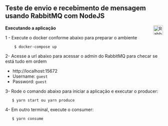 ## Teste de envio e recebimento de mensagem usando RabbitMQ com NodeJS

<img align="right" width="30px" height="auto" src="https://www.rabbitmq.com/img/RabbitMQ-logo.svg" alt="RabbitMQ">

**Executando a aplicação**

1 - Execute o docker conforme abaixo para preparar o ambiente

```ssh
    $ docker-compose up
```

2- Acesse a url abaixo para acessar o admin do RabbitMQ para checar se está tudo em ordem

-   http://localhost:15672
-   Username: `guest`
-   Password: `guest`

3- Rode o comando abaixo para iniciar a aplicação e executar o producer:

```ssh
   $ yarn start ou yarn produce
```

4- Em outro terminal, execute o consumer:

```ssh
   $ yarn consume
```
